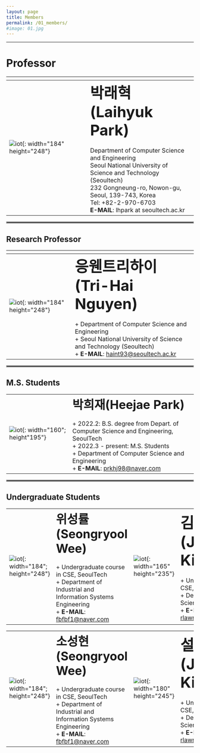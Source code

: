 ```yaml
---
layout: page
title: Members
permalink: /01_members/
#image: 01.jpg
---
```

***

# Professor

| <img width=400/>   |    |
|:---|:---|
| ![iot]({{site.baseurl}}/images/lh.jpg){: width="184" height="248"} | <b><span style="font-size:250%">박래혁(Laihyuk Park)</span></b><br><br> Department of Computer Science and Engineering  <br>  Seoul National University of Science and Technology (Seoultech) <br>  232 Gongneung-ro, Nowon-gu, Seoul, 139-743, Korea <br> Tel: +82-2-970-6703  <br>  **E-MAIL**: lhpark at seoultech.ac.kr |

<hr style="border:2px solid gray">

## Research Professor

|    |  <img width=400/>  |
|:---|:---|
| ![iot]({{site.baseurl}}/images/tri.png){: width="184" height="248"} | <b><span style="font-size:250%">응웬트리하이(Tri-Hai Nguyen)</span></b><br><br> + Department of Computer Science and Engineering   <br> + Seoul National University of Science and Technology (Seoultech)  <br> + **E-MAIL**:  haint93@seoultech.ac.kr |

<hr style="border:2px solid gray">

## M.S. Students

|    |    |
|:---|:---|
| ![iot]({{site.baseurl}}/images/hj.jpg){: width="160"; height"195"} | <b><span style="font-size:200%">박희재(Heejae Park)</span></b><br><br> + 2022.2: B.S. degree from Depart. of Computer Science and Engineering, SeoulTech <br> + 2022.3 - present: M.S. Students  <br> + Department of Computer Science and Engineering  <br> + **E-MAIL**:  prkhj98@naver.com |

<hr style="border:2px solid gray">

## Undergraduate Students

|    |   |    |    |
|:---|:---|:---|:---|
| ![iot]({{site.baseurl}}/images/sw.jpg){: width="184"; height="248"} | <b><span style="font-size:200%">위성률(Seongryool Wee)</span></b><br><br> + Undergraduate course in CSE, SeoulTech   <br> + Department of Industrial and Information Systems Engineering  <br> + **E-MAIL**: fbfbf1@naver.com | ![iot]({{site.baseurl}}/images/jk.jpg){: width="165" height="235"} |  <b><span style="font-size:250%">김주안(Juan Kim)</span></b><br><br> + Undergraduate course in CSE, SeoulTech   <br> + Department of Computer Science and Engineering  <br> + **E-MAIL**: rlawndks0423@naver.com |

|    |   |    |    |
|:---|:---|:---|:---|
| ![iot]({{site.baseurl}}/images/sh.jpg){: width="184"; height="248"} | <b><span style="font-size:200%">소성현(Seongryool Wee)</span></b><br><br> + Undergraduate course in CSE, SeoulTech   <br> + Department of Industrial and Information Systems Engineering  <br> + **E-MAIL**: fbfbf1@naver.com | ![iot]({{site.baseurl}}/images/kh.jpg){: width="180" height="245"} |  <b><span style="font-size:250%">설기현(Juan Kim)</span></b><br><br> + Undergraduate course in CSE, SeoulTech   <br> + Department of Computer Science and Engineering  <br> + **E-MAIL**: rlawndks0423@naver.com |

<!-- 
|    |   |  <img width=225/>  |  <img width=225/>  |
|:---|:---|:---|:---|
| ![iot]({{site.baseurl}}/images/hj.jpg){: width="165" height="235"} | <b><span style="font-size:250%">김주안(Juan Kim)</span></b><br><br> + Undergraduate course in CSE, SeoulTech   <br> + Computer Science & Engineering  <br> + E-MAIL   rlawndks0423@naver.com |  |  |

| <img width=200/>   |    |
|:---|:---|
| ![iot]({{site.baseurl}}/images/sw.jpg){: width="184"; height="248"} | <b><span style="font-size:250%">위성률(Seongryool Wee)</span></b><br><br> + Undergraduate course in CSE, SeoulTech   <br> + Computer Science & Engineering  <br> + E-MAIL   fbfbf1@naver.com |

---------------------

-->




